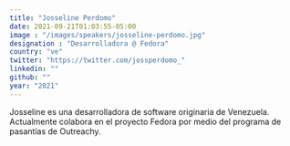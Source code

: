 ```yaml
---
title: "Josseline Perdomo"
date: 2021-09-21T01:03:55-05:00
image : "/images/speakers/josseline-perdomo.jpg"
designation : "Desarrolladora @ Fedora"
country: "ve"
twitter: "https://twitter.com/jossperdomo_"
linkedin: ""
github: ""
year: "2021"
---
```


Josseline es una desarrolladora de software originaria de Venezuela. Actualmente colabora en el proyecto Fedora por medio del programa de pasantías de Outreachy.